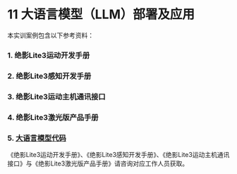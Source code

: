 # 11 大语言模型（LLM）部署及应用
本实训案例包含以下参考资料：
### 1. 绝影Lite3运动开发手册
### 2. 绝影Lite3感知开发手册
### 3. 绝影Lite3运动主机通讯接口
### 4. 绝影Lite3激光版产品手册
### 5. [大语言模型代码](https://github.com/DeepRoboticsLab/Lite3_LLM)
《绝影Lite3运动开发手册》、《绝影Lite3感知开发手册》、《绝影Lite3运动主机通讯接口》与《绝影Lite3激光版产品手册》请咨询对应工作人员获取。